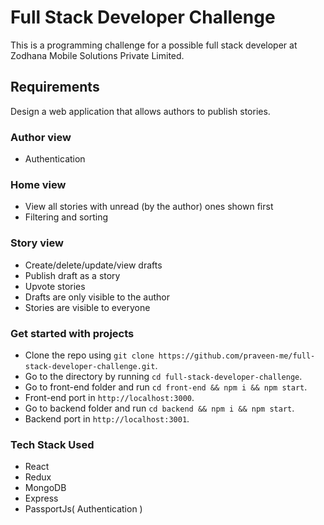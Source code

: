 # Full Stack Developer Challenge
This is a programming challenge for a possible full stack developer at Zodhana Mobile Solutions Private Limited.

## Requirements
Design a web application that allows authors to publish stories.

### Author view
* Authentication

### Home view
* View all stories with unread (by the author) ones shown first
* Filtering and sorting

### Story view
* Create/delete/update/view drafts
* Publish draft as a story
* Upvote stories
* Drafts are only visible to the author
* Stories are visible to everyone

### Get started with projects
* Clone the repo using `git clone https://github.com/praveen-me/full-stack-developer-challenge.git`.
* Go to the directory by running `cd full-stack-developer-challenge`.
* Go to front-end folder and run `cd front-end && npm i && npm start`.
* Front-end port in `http://localhost:3000`.
* Go to backend folder and run `cd backend && npm i && npm start`.
* Backend port in `http://localhost:3001`.

### Tech Stack Used
* React 
* Redux
* MongoDB
* Express
* PassportJs( Authentication )